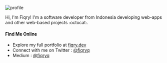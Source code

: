![profile](https://pixel-profile-ui.vercel.app/api/github-stats?username=fiqryq&screen_effect=true&include_all_commits=true&pixelate_avatar=true&background=linear-gradient%280deg%2C+%232e222fFF+0%25%2C+%232e222fFF+100%25%29+&color=%23ffffffFF&hide=avatar)

Hi, I'm Fiqry! I'm a software developer from Indonesia developing web-apps and other web-based projects :octocat:.

#### Find Me Online
- Explore my full portfolio at [fiqry.dev](https://fiqry.dev)
- Connect with me on Twitter : [@fiqryq](https://twitter.com/fiqryq_)
- Medium : [@fiqryq](https://fiqryq.medium.com/)

  
